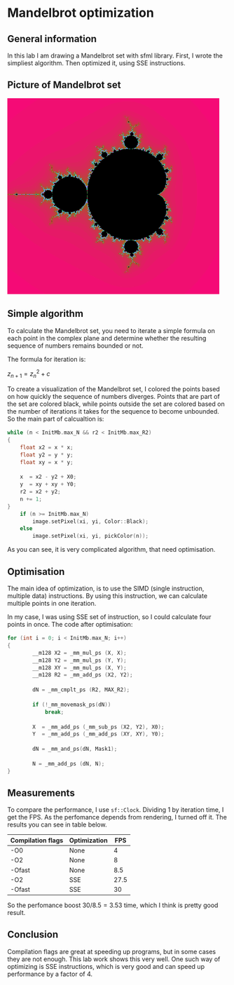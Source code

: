# Mandelbrot optimization
## General information
In this lab I am drawing a Mandelbrot set with sfml library. First, I wrote the simpliest algorithm. Then optimized it, using SSE instructions.

## Picture of Mandelbrot set
![Picture](img/MandelbrotSet.png)
## Simple algorithm
To calculate the Mandelbrot set, you need to iterate a simple formula on each point in the complex plane and
determine whether the resulting sequence of numbers remains bounded or not.

The formula for iteration is:

$z_{n+1} = z_n^2 + c$

To create a visualization of the Mandelbrot set, I colored the points based on how quickly the sequence of numbers diverges. 
Points that are part of the set are colored black, while points outside the set are colored based on the number of iterations it takes for the sequence to become unbounded.
So the main part of calcualtion is:
~~~C++
while (n < InitMb.max_N && r2 < InitMb.max_R2)
{
    float x2 = x * x;
    float y2 = y * y;
    float xy = x * y;

    x  = x2 - y2 + X0;
    y  = xy + xy + Y0;
    r2 = x2 + y2;
    n += 1;
}
    if (n >= InitMb.max_N)
        image.setPixel(xi, yi, Color::Black);
    else
        image.setPixel(xi, yi, pickColor(n));
~~~
As you can see, it is very complicated algorithm, that need optimisation.

## Optimisation

The main idea of optimization, is to use the SIMD (single instruction, multiple data) instructions. By using this instruction, 
we can calculate multiple points in one iteration.

In my case, I was using SSE set of instruction, so I could calculate four points in once.
The code after optimisation:
~~~C++
for (int i = 0; i < InitMb.max_N; i++)
{
        __m128 X2 = _mm_mul_ps (X, X);
        __m128 Y2 = _mm_mul_ps (Y, Y);
        __m128 XY = _mm_mul_ps (X, Y);
        __m128 R2 = _mm_add_ps (X2, Y2);

        dN = _mm_cmplt_ps (R2, MAX_R2);

        if (!_mm_movemask_ps(dN))
            break;

        X  = _mm_add_ps (_mm_sub_ps (X2, Y2), X0);
        Y  = _mm_add_ps (_mm_add_ps (XY, XY), Y0);

        dN = _mm_and_ps(dN, Mask1);

        N = _mm_add_ps (dN, N);
}
~~~
## Measurements

To compare the performance, I use ```sf::Clock```. Dividing 1 by iteration time, I get the FPS. 
As the perfomance depends from rendering, I turned off it. The results you can see in table below.

| Compilation flags | Optimization | FPS |
|-------------------|--------------|-----|
| -O0               |     None     | 4   |
| -O2               |     None     | 8   |
| -Ofast            |     None     | 8.5 |
| -O2               |     SSE      | 27.5|
| -Ofast            |     SSE      | 30  |

So the perfomance boost $30/8.5 = 3.53$ time, which I think is pretty good result.

## Conclusion

Compilation flags are great at speeding up programs, but in some cases they are not enough. This lab work shows this very well. 
One such way of optimizing is SSE instructions, which is very good and can speed up performance by a factor of 4.
